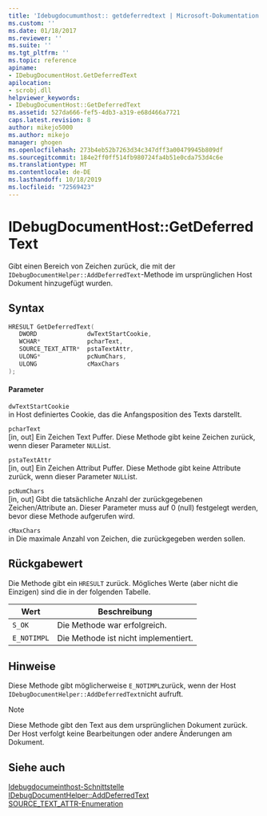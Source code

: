 ```yaml
---
title: 'Idebugdocumumthost:: getdeferredtext | Microsoft-Dokumentation'
ms.custom: ''
ms.date: 01/18/2017
ms.reviewer: ''
ms.suite: ''
ms.tgt_pltfrm: ''
ms.topic: reference
apiname:
- IDebugDocumentHost.GetDeferredText
apilocation:
- scrobj.dll
helpviewer_keywords:
- IDebugDocumentHost::GetDeferredText
ms.assetid: 527da666-fef5-4db3-a319-e68d466a7721
caps.latest.revision: 8
author: mikejo5000
ms.author: mikejo
manager: ghogen
ms.openlocfilehash: 273b4eb52b7263d34c347dff3a00479945b809df
ms.sourcegitcommit: 184e2ff0ff514fb980724fa4b51e0cda753d4c6e
ms.translationtype: MT
ms.contentlocale: de-DE
ms.lasthandoff: 10/18/2019
ms.locfileid: "72569423"
---
```

# <a name="idebugdocumenthostgetdeferredtext"></a>IDebugDocumentHost::GetDeferredText
Gibt einen Bereich von Zeichen zurück, die mit der `IDebugDocumentHelper::AddDeferredText`-Methode im ursprünglichen Host Dokument hinzugefügt wurden.  
  
## <a name="syntax"></a>Syntax  
  
```cpp
HRESULT GetDeferredText(  
   DWORD              dwTextStartCookie,  
   WCHAR*             pcharText,  
   SOURCE_TEXT_ATTR*  pstaTextAttr,  
   ULONG*             pcNumChars,  
   ULONG              cMaxChars  
);  
```  
  
#### <a name="parameters"></a>Parameter  
 `dwTextStartCookie`  
 in Host definiertes Cookie, das die Anfangsposition des Texts darstellt.  
  
 `pcharText`  
 [in, out] Ein Zeichen Text Puffer. Diese Methode gibt keine Zeichen zurück, wenn dieser Parameter `NULL`ist.  
  
 `pstaTextAttr`  
 [in, out] Ein Zeichen Attribut Puffer. Diese Methode gibt keine Attribute zurück, wenn dieser Parameter `NULL`ist.  
  
 `pcNumChars`  
 [in, out] Gibt die tatsächliche Anzahl der zurückgegebenen Zeichen/Attribute an. Dieser Parameter muss auf 0 (null) festgelegt werden, bevor diese Methode aufgerufen wird.  
  
 `cMaxChars`  
 in Die maximale Anzahl von Zeichen, die zurückgegeben werden sollen.  
  
## <a name="return-value"></a>Rückgabewert  
 Die Methode gibt ein `HRESULT` zurück. Mögliches Werte (aber nicht die Einzigen) sind die in der folgenden Tabelle.  
  
|Wert|Beschreibung|  
|-----------|-----------------|  
|`S_OK`|Die Methode war erfolgreich.|  
|`E_NOTIMPL`|Die Methode ist nicht implementiert.|  
  
## <a name="remarks"></a>Hinweise  
 Diese Methode gibt möglicherweise `E_NOTIMPL`zurück, wenn der Host `IDebugDocumentHelper::AddDeferredText`nicht aufruft.  
  
> [!NOTE]
> Diese Methode gibt den Text aus dem ursprünglichen Dokument zurück. Der Host verfolgt keine Bearbeitungen oder andere Änderungen am Dokument.  
  
## <a name="see-also"></a>Siehe auch  
 [Idebugdocumeinthost-Schnittstelle](../../winscript/reference/idebugdocumenthost-interface.md)   
 [IDebugDocumentHelper::AddDeferredText](../../winscript/reference/idebugdocumenthelper-adddeferredtext.md)   
 [SOURCE_TEXT_ATTR-Enumeration](../../winscript/reference/source-text-attr-enumeration.md)